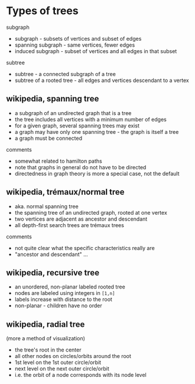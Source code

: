 
<!-- ======================================================================= -->
# Types of trees

subgraph

* subgraph - subsets of vertices and subset of edges
* spanning subgraph - same vertices, fewer edges
* induced subgraph - subset of vertices and all edges in that subset

subtree

* subtree - a connected subgraph of a tree
* subtree of a rooted tree - all edges and vertices descendant to a vertex

<!-- ======================================================================= -->
## wikipedia, spanning tree

* a subgraph of an undirected graph that is a tree
* the tree includes all vertices with a minimum number of edges
* for a given graph, several spanning trees may exist
* a graph may have only one spanning tree - the graph is itself a tree
* a graph must be connected

comments

* somewhat related to hamilton paths
* note that graphs in general do not have to be directed
* directedness in graph theory is more a special case, not the default

<!-- ======================================================================= -->
## wikipedia, trémaux/normal tree

* aka. normal spanning tree
* the spanning tree of an undirected graph, rooted at one vertex
* two vertices are adjacent as ancestor and descendant
* all depth-first search trees are trémaux trees

comments

* not quite clear what the specific characteristics really are
* "ancestor and descendant" ...

<!-- ======================================================================= -->
## wikipedia, recursive tree

* an unordered, non-planar labeled rooted tree
* nodes are labeled using integers in `[1,n]`
* labels increase with distance to the root
* non-planar - children have no order

<!-- ======================================================================= -->
## wikipedia, radial tree

(more a method of visualization)

* the tree's root in the center
* all other nodes on circles/orbits around the root
* 1st level on the 1st outer circle/orbit
* next level on the next outer circle/orbit
* i.e. the orbit of a node corresponds with its node level
